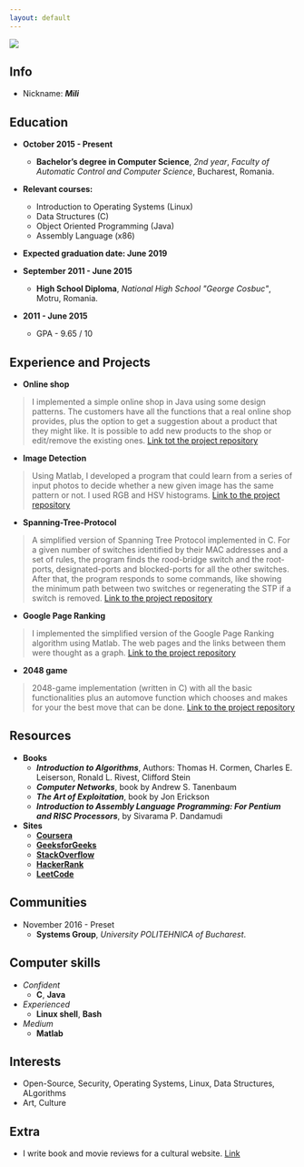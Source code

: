```yaml
---
layout: default
---
```


![](http://i.imgur.com/WBHkCLy.jpg)
## [](#header-2) Info 
  - Nickname: **_Mili_**


## [](#header-2)Education

- **October 2015 - Present**
  - **Bachelor’s degree in Computer Science**, _2nd year_, _Faculty of Automatic Control and Computer Science_, Bucharest, Romania.

- **Relevant courses:**
  - Introduction to Operating Systems (Linux)
  - Data Structures (C)
  - Object Oriented Programming (Java)
  - Assembly Language (x86)

- **Expected graduation date: June 2019**

- **September 2011 - June 2015**
  - **High School Diploma**, _National High School "George Cosbuc"_, Motru, Romania.
- **2011 - June 2015**
  - GPA - 9.65 / 10

## [](#header-2)Experience and Projects
  - **Online shop**
> I implemented a simple online shop in Java using some design patterns. The customers have all the functions that a real online shop provides, plus the option to get a suggestion about a product that they might like. It is possible to add new products to the shop or edit/remove the existing ones.
>[Link tot the project repository](https://github.com/alexandrumc/java-online-shop)
  - **Image Detection**
>Using Matlab, I developed a program that could learn from a series of input photos to decide whether a new given image has the same pattern or not. I used RGB and HSV histograms.
>[Link to the project repository](https://github.com/alexandrumc/Image-Detection)
  - **Spanning-Tree-Protocol**
>A simplified version of Spanning Tree Protocol implemented in C. For a given number of switches identified by their MAC addresses and a set of rules, the program finds the rood-bridge switch and the root-ports, designated-ports and blocked-ports for all the other switches. After that, the program responds to some commands, like showing the minimum path between two switches or regenerating the STP if a switch is removed.
>[Link to the project repository](https://github.com/alexandrumc/Spanning-Tree-Protocol)
  - **Google Page Ranking**
>I implemented the simplified version of the Google Page Ranking algorithm using Matlab. The web pages and the links between them were thought as a graph. 
>[Link to the project repository](https://github.com/alexandrumc/page-ranking)
  - **2048 game**
>2048-game implementation (written in C) with all the basic functionalities plus an automove function which chooses and makes for your the best move that can be done. [Link to the project repository](https://github.com/alexandrumc/2048-game)

## [](#header-2)Resources
  - **Books**
    - **_Introduction to Algorithms_**, Authors: Thomas H. Cormen, Charles E. Leiserson, Ronald L. Rivest, Clifford Stein
    - **_Computer Networks_**, book by Andrew S. Tanenbaum
    - **_The Art of Exploitation_**, book by Jon Erickson
    - **_Introduction to Assembly Language Programming: For Pentium and RISC Processors_**, by Sivarama P. Dandamudi
  - **Sites**
    - **[Coursera](https://www.coursera.org/)**
    - **[GeeksforGeeks](http://www.geeksforgeeks.org/)**
    - **[StackOverflow](http://stackoverflow.com/)**
    - **[HackerRank](https://www.hackerrank.com/)**
    - **[LeetCode](https://leetcode.com/)**


## [](#header-2)Communities
  - November 2016 - Preset
    - **Systems Group**, _University POLITEHNICA of Bucharest_.


##  [](#header-2)Computer skills
  - _Confident_
    - **C**, **Java**
  - _Experienced_
    - **Linux shell**, **Bash**
  - _Medium_
    - **Matlab**

##  [](#header-2)Interests
*   Open-Source, Security, Operating Systems, Linux, Data Structures, ALgorithms
*   Art, Culture

##  [](#header-2)Extra
*   I write book and movie reviews for a cultural website. [Link](http://filme-carti.ro/echipa/alexandru/)